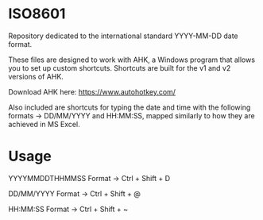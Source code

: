 # ISO8601
Repository dedicated to the international standard YYYY-MM-DD date format.

These files are designed to work with AHK, a Windows program that allows you to set up custom shortcuts. Shortcuts are built for the v1 and v2 versions of AHK.

Download AHK here: https://www.autohotkey.com/

Also included are shortcuts for typing the date and time with the following formats -> DD/MM/YYYY and HH:MM:SS, mapped similarly to how they are achieved in MS Excel.


# Usage

YYYYMMDDTHHMMSS Format -> Ctrl + Shift + D

DD/MM/YYYY Format -> Ctrl + Shift + @

HH:MM:SS Format -> Ctrl + Shift + ~
